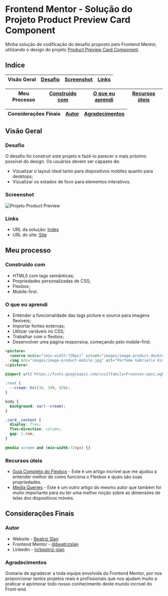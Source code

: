 # Frontend Mentor - Solução do Projeto Product Preview Card Component

Minha solução de codificação do desafio proposto pelo Frontend Mentor, utilizando o design do projeto [Product Preview Card Component](https://www.frontendmentor.io/challenges/product-preview-card-component-GO7UmttRfa).

## Indíce

Visão Geral | [Desafio](#desafio) | [Screenshot](#screenshot) | [Links](#links)
---|---|---|---

Meu Processo | [Construído com](#construído-com) | [O que eu aprendi](#o-que-eu-aprendi) | [Recursos úteis](#recursos-úteis)
---|---|---|---

Considerações Finais | [Autor](#autor) | [Agradecimentos](#agradecimentos)
---|---|---

## Visão Geral

### Desafio

O desafio foi construir este projeto e fazê-lo parecer o mais próximo possível do design. Os usuários devem ser capazes de:

- Vizualizar o layout ideal tanto para dispositivos mobiles quanto para desktops;
- Vizualizar os estados de foco para elementos interativos. 

### Screenshot

![Projeto Product Preview](https://user-images.githubusercontent.com/105252003/178893023-a868b572-df8b-46dd-8cd6-13e5bd71925f.jpg)

### Links

- URL da solução: [Index](https://github.com/beatrizslan/Projeto-Product-Preview-Card/blob/main/docs/index.html)
- URL do site: [Site](https://beatrizslan.github.io/Projeto-Product-Preview-Card/)

## Meu processo

### Construído com

- HTML5 com tags semânticas;
- Propriedades personalizadas de CSS;
- Flexbox;
- Mobile-first.

### O que eu aprendi

- Entender a funcionalidade das tags picture e source para imagens flexíveis;
- Importar fontes externas;
- Utilizar variáveis no CSS;
- Trabalhar com o flexbox;
- Desenvolver uma página responsiva, começando pelo mobile-first.

```HTML
<picture>
  <source media="(min-width:720px)" srcset="images/image-product-desktop.jpg" type="image/jpg">
  <img src="images/image-product-mobile.jpg" alt="Perfume Gabrielle Essence">
</picture>
```

```CSS
@import url('https://fonts.googleapis.com/css2?family=Fraunces:opsz,wght@9..144,700&family=Montserrat:wght@500;700&display=swap');
  
:root {
  --cream: hsl(30, 38%, 92%);
}

body {
  background: var(--cream);
}

.card__content {
  display: flex;
  flex-direction: column;
  gap: 1.5em;
}
  
@media screen and (min-width:720px) {}
```

### Recursos úteis

- [Guia Completo do Flexbox](https://css-tricks.com/snippets/css/a-guide-to-flexbox/) - Este é um artigo incrível que me ajudou a entender melhor de como funciona o Flexbox e quais são suas propriedades. 
- [Media Queries](https://css-tricks.com/snippets/css/media-queries-for-standard-devices/) - Este é um outro artigo do mesmo autor que também foi muito importante para eu ter uma melhor noção sobre as dimensões de telas dos dispositivos móveis.
  

## Considerações Finais

### Autor

- Website - [Beatriz Slan](https://beatrizslan.github.io/Projeto-Product-Preview-Card/)
- Frontend Mentor - [@beatrizslan](https://www.frontendmentor.io/profile/beatrizslan)
- Linkedin - [in/beatriz-slan](https://www.linkedin.com/in/beatriz-slan-2324a4173/)


### Agradecimentos

Gostaria de agradecer a toda equipe envolvida do Frontend Mentor, por nos proporcionar tantos projetos reais e profissionais que nos ajudam muito a praticar e aprimorar todo nosso conhecimento deste mundo incrível do Front-end.  
